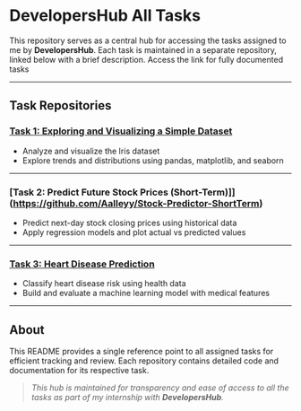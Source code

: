 # DevelopersHub All Tasks

This repository serves as a central hub for accessing the tasks assigned to me by **DevelopersHub**. Each task is maintained in a separate repository, linked below with a brief description. Access the link for fully documented tasks

---

## Task Repositories

### [**Task 1: Exploring and Visualizing a Simple Dataset**](https://github.com/Aalleyy/Iris-Dataset-EDA)  
- Analyze and visualize the Iris dataset  
- Explore trends and distributions using pandas, matplotlib, and seaborn

---

### [**Task 2: Predict Future Stock Prices (Short-Term)]**](https://github.com/Aalleyy/Stock-Predictor-ShortTerm)  
- Predict next-day stock closing prices using historical data  
- Apply regression models and plot actual vs predicted values

---

### [**Task 3: Heart Disease Prediction**](https://github.com/Aalleyy/Heart-Disease-Predictor)  
- Classify heart disease risk using health data  
- Build and evaluate a machine learning model with medical features

---

## About

This README provides a single reference point to all assigned tasks for efficient tracking and review. Each repository contains detailed code and documentation for its respective task.


> *This hub is maintained for transparency and ease of access to all the tasks as part of my internship with **DevelopersHub**.*

